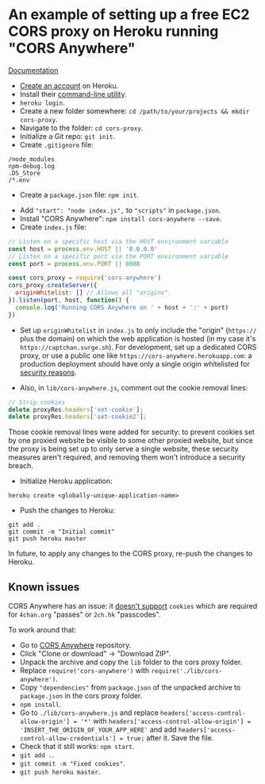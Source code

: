 # An example of setting up a free EC2 CORS proxy on Heroku running "CORS Anywhere"

[Documentation](https://devcenter.heroku.com/articles/deploying-nodejs)

* [Create an account](https://www.heroku.com/nodejs) on Heroku.
* Install their [command-line utility](https://devcenter.heroku.com/articles/getting-started-with-nodejs?singlepage=true).
* `heroku login`.
* Create a new folder somewhere: `cd /path/to/your/projects && mkdir cors-proxy`.
* Navigate to the folder: `cd cors-proxy`.
* Initialize a Git repo: `git init`.
* Create `.gitignore` file:

```
/node_modules
npm-debug.log
.DS_Store
/*.env
```

* Create a `package.json` file: `npm init`.
<!-- * Optionally specify Node.js version in `package.json`: `"engines": { "node": "10.x" },`. -->
* Add `"start": "node index.js",` to `"scripts"` in `package.json`.
* Install "CORS Anywhere": `npm install cors-anywhere --save`.
* Create `index.js` file:

```js
// Listen on a specific host via the HOST environment variable
const host = process.env.HOST || '0.0.0.0'
// Listen on a specific port via the PORT environment variable
const port = process.env.PORT || 8080

const cors_proxy = require('cors-anywhere')
cors_proxy.createServer({
  originWhitelist: [] // Allows all "origins".
}).listen(port, host, function() {
  console.log('Running CORS Anywhere on ' + host + ':' + port)
})
```

* Set up `originWhitelist` in `index.js` to only include the "origin" (`https://` plus the domain) on which the web application is hosted (in my case it's `https://captchan.surge.sh`). For development, set up a dedicated CORS proxy, or use a public one like `https://cors-anywhere.herokuapp.com`: a production deployment should have only a single origin whitelisted for [security reasons](https://github.com/Rob--W/cors-anywhere/issues/55).

* Also, in `lib/cors-anywhere.js`, comment out the cookie removal lines:

```js
// Strip cookies
delete proxyRes.headers['set-cookie'];
delete proxyRes.headers['set-cookie2'];
```

Those cookie removal lines were added for security: to prevent cookies set by one proxied website be visible to some other proxied website, but since the proxy is being set up to only serve a single website, these security measures aren't required, and removing them won't introduce a security breach.

* Initialize Heroku application:

```
heroku create <globally-unique-application-name>
```

* Push the changes to Heroku:

```
git add .
git commit -m "Initial commit"
git push heroku master
```

In future, to apply any changes to the CORS proxy, re-push the changes to Heroku.

## Known issues

CORS Anywhere has an issue: it [doesn't support](https://github.com/Rob--W/cors-anywhere/issues/55) `cookies` which are required for `4chan.org` "passes" or `2ch.hk` "passcodes".

To work around that:

* Go to [CORS Anywhere](https://github.com/Rob--W/cors-anywhere) repository.
* Click "Clone or download" -> "Download ZIP".
* Unpack the archive and copy the `lib` folder to the cors proxy folder.
* Replace `require('cors-anywhere')` with `require('./lib/cors-anywhere')`.
* Copy `"dependencies"` from `package.json` of the unpacked archive to `package.json` in the cors proxy folder.
* `npm install`.
* Go to `./lib/cors-anywhere.js` and replace `headers['access-control-allow-origin'] = '*'` with `headers['access-control-allow-origin'] = 'INSERT_THE_ORIGIN_OF_YOUR_APP_HERE'` and add `headers['access-control-allow-credentials'] = true;` after it. Save the file.
* Check that it still works: `npm start`.
* `git add .`.
* `git commit -m "Fixed cookies"`.
* `git push heroku master`.

<!--
## Analytics

To show the list of the latest proxied URLs on `/log` path, modify `./lib/cors-anywhere.js`:

```js
...
// Request handler factory
function getHandler(options, proxy) {
  var latestRequests = []
  var MAX_LATEST_REQUESTS = 5000
  ...
  return function(req, res) {
    if (req.url === '/log') {
      res.writeHead(200, {'Content-Type': 'text/plain; charset=utf-8'})
      res.end(randomizeIps(latestRequests).map(({ time, ip, location }) => {
        return `${formatDate(new Date(time))} · ${ip} · ${location.host}${location.path}`
      }).join('\n'))
      return
    }
    ...
    if (latestRequests.length === MAX_LATEST_REQUESTS) {
      latestRequests.shift()
    }
    latestRequests.push({
      // IP addresses could be hashed, but that wouldn't actually hide them,
      // because a potential attacker could hash all possible IPs
      // with the same hashing algorithm and then simply compare to identify them.
      // Therefore, IP addresses are simply randomized on each render.
      ip: req.connection.remoteAddress,
      time: Date.now(),
      location
    })
    var isRequestedOverHttps = ...
    ...
 	}
}

...

// http://jsfiddle.net/a_incarnati/kqo10jLb/4/
function formatDate(date) {
  var hours = date.getHours();
  var minutes = date.getMinutes();
  return getTwoCharacterNumber(date.getDate()) + '.' +
    getTwoCharacterNumber(date.getMonth() + 1) + '.' +
    date.getFullYear() + ' ' +
    getTwoCharacterNumber(hours) + ':' +
    getTwoCharacterNumber(minutes);
}

function getTwoCharacterNumber(number) {
  if (number < 10) {
    return '0' + number
  }
  return number
}

function randomizeIps(requests) {
  var IPS = {}
  return requests.map((request) => ({
    ...request,
    ip: IPS[request.ip] || (IPS[request.ip] = getNewCharacter(IPS))
  }))
}

// https://www.w3schools.com/charsets/ref_html_utf8.asp
var MIN_CHAR_CODE = 8352
function getNewCharacter(characters) {
  return String.fromCharCode(MIN_CHAR_CODE + Object.keys(characters).length)
}
```
-->